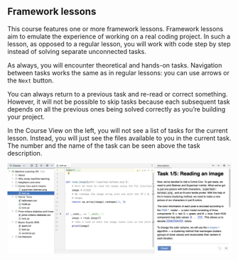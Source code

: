 ## Framework lessons

This course features one or more framework lessons. Framework lessons aim to emulate the experience of 
working on a real coding project. In such a lesson, as opposed to a regular lesson, you will work with 
code step by step instead of solving separate unconnected tasks.

As always, you will encounter theoretical and hands-on tasks. Navigation between tasks works the same 
as in regular lessons: you can use arrows or the `Next` button.

You can always return to a previous task and re-read or correct something. However, it will not be 
possible to skip tasks because each subsequent task depends on all the previous ones being solved 
correctly as you’re building your project.

In the Course View on the left, you will not see a list of tasks for the current lesson. Instead, you 
will just see the files available to you in the current task. The number and the name of the task can be 
seen above the task description. 

![](fw_lesson_view.png)

